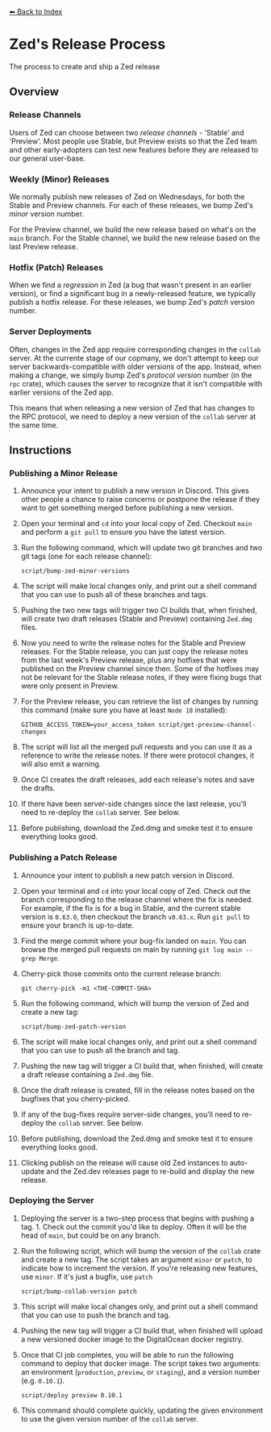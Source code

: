 [⬅ Back to Index](./index.md)

# Zed's Release Process

The process to create and ship a Zed release

## Overview

### Release Channels

Users of Zed can choose between two _release channels_ - 'Stable' and 'Preview'. Most people use Stable, but Preview exists so that the Zed team and other early-adopters can test new features before they are released to our general user-base.

### Weekly (Minor) Releases

We normally publish new releases of Zed on Wednesdays, for both the Stable and Preview channels. For each of these releases, we bump Zed's _minor_ version number.

For the Preview channel, we build the new release based on what's on the `main` branch. For the Stable channel, we build the new release based on the last Preview release.

### Hotfix (Patch) Releases

When we find a _regression_ in Zed (a bug that wasn't present in an earlier version), or find a significant bug in a newly-released feature, we typically publish a hotfix release. For these releases, we bump Zed's _patch_ version number.

### Server Deployments

Often, changes in the Zed app require corresponding changes in the `collab` server. At the currente stage of our copmany, we don't attempt to keep our server backwards-compatible with older versions of the app. Instead, when making a change, we simply bump Zed's _protocol version_ number (in the `rpc` crate), which causes the server to recognize that it isn't compatible with earlier versions of the Zed app.

This means that when releasing a new version of Zed that has changes to the RPC protocol, we need to deploy a new version of the `collab` server at the same time.

## Instructions

### Publishing a Minor Release

1. Announce your intent to publish a new version in Discord. This gives other people a chance to raise concerns or postpone the release if they want to get something merged before publishing a new version.
1. Open your terminal and `cd` into your local copy of Zed. Checkout `main` and perform a `git pull` to ensure you have the latest version.
1. Run the following command, which will update two git branches and two git tags (one for each release channel):

   ```
   script/bump-zed-minor-versions
   ```

1. The script will make local changes only, and print out a shell command that you can use to push all of these branches and tags.
1. Pushing the two new tags will trigger two CI builds that, when finished, will create two draft releases (Stable and Preview) containing `Zed.dmg` files.
1. Now you need to write the release notes for the Stable and Preview releases. For the Stable release, you can just copy the release notes from the last week's Preview release, plus any hotfixes that were published on the Preview channel since then. Some of the hotfixes may not be relevant for the Stable release notes, if they were fixing bugs that were only present in Preview.
1. For the Preview release, you can retrieve the list of changes by running this command (make sure you have at least `Node 18` installed):

   ```
   GITHUB_ACCESS_TOKEN=your_access_token script/get-preview-channel-changes
   ```

1. The script will list all the merged pull requests and you can use it as a reference to write the release notes. If there were protocol changes, it will also emit a warning.
1. Once CI creates the draft releases, add each release's notes and save the drafts.
1. If there have been server-side changes since the last release, you'll need to re-deploy the `collab` server. See below.
1. Before publishing, download the Zed.dmg and smoke test it to ensure everything looks good.

### Publishing a Patch Release

1. Announce your intent to publish a new patch version in Discord.
1. Open your terminal and `cd` into your local copy of Zed. Check out the branch corresponding to the release channel where the fix is needed. For example, if the fix is for a bug in Stable, and the current stable version is `0.63.0`, then checkout the branch `v0.63.x`. Run `git pull` to ensure your branch is up-to-date.
1. Find the merge commit where your bug-fix landed on `main`. You can browse the merged pull requests on main by running `git log main --grep Merge`.
1. Cherry-pick those commits onto the current release branch:

   ```
   git cherry-pick -m1 <THE-COMMIT-SHA>
   ```

1. Run the following command, which will bump the version of Zed and create a new tag:

   ```
   script/bump-zed-patch-version
   ```

1. The script will make local changes only, and print out a shell command that you can use to push all the branch and tag.
1. Pushing the new tag will trigger a CI build that, when finished, will create a draft release containing a `Zed.dmg` file.
1. Once the draft release is created, fill in the release notes based on the bugfixes that you cherry-picked.
1. If any of the bug-fixes require server-side changes, you'll need to re-deploy the `collab` server. See below.
1. Before publishing, download the Zed.dmg and smoke test it to ensure everything looks good.
1. Clicking publish on the release will cause old Zed instances to auto-update and the Zed.dev releases page to re-build and display the new release.

### Deploying the Server

1. Deploying the server is a two-step process that begins with pushing a tag. 1. Check out the commit you'd like to deploy. Often it will be the head of `main`, but could be on any branch.
1. Run the following script, which will bump the version of the `collab` crate and create a new tag. The script takes an argument `minor` or `patch`, to indicate how to increment the version. If you're releasing new features, use `minor`. If it's just a bugfix, use `patch`

    ```
    script/bump-collab-version patch
    ```

1. This script will make local changes only, and print out a shell command that you can use to push the branch and tag.
1. Pushing the new tag will trigger a CI build that, when finished will upload a new versioned docker image to the DigitalOcean docker registry.
1. Once that CI job completes, you will be able to run the following command to deploy that docker image. The script takes two arguments: an environment (`production`, `preview`, or `staging`), and a version number (e.g. `0.10.1`).

   ```
   script/deploy preview 0.10.1
   ```

1. This command should complete quickly, updating the given environment to use the given version number of the `collab` server.
